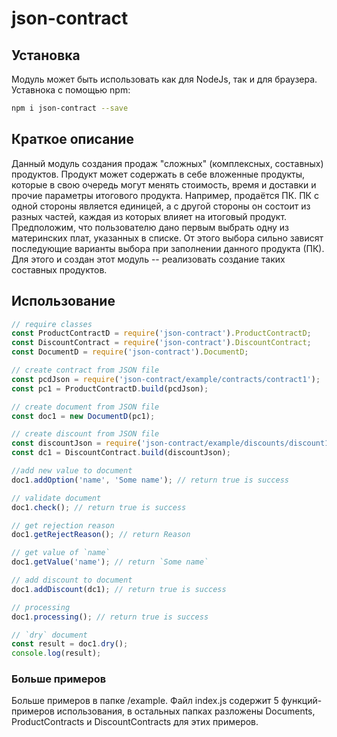 # json-contract

## Установка
Модуль может быть использовать как для NodeJs, так и для браузера. Уставнока с помощью npm:
```bash
npm i json-contract --save
```

## Краткое описание
Данный модуль создания продаж "сложных" (комплексных, составных) продуктов. Продукт может содержать в себе вложенные продукты, которые 
в свою очередь могут менять стоимость, время и доставки и прочие параметры итогового продукта. Например, продаётся ПК. ПК 
с одной стороны является единицей, а с другой стороны он состоит из разных частей, каждая из которых влияет на итоговый
продукт. Предположим, что пользователю дано первым выбрать одну из материнских плат, указанных в списке. От этого выбора
сильно зависят последующие варианты выбора при заполнении данного продукта (ПК). Для этого и создан этот модуль -- реализовать
создание таких составных продуктов.

## Использование
```javascript
// require classes
const ProductContractD = require('json-contract').ProductContractD;
const DiscountContract = require('json-contract').DiscountContract;
const DocumentD = require('json-contract').DocumentD;

// create contract from JSON file
const pcdJson = require('json-contract/example/contracts/contract1');
const pc1 = ProductContractD.build(pcdJson);

// create document from JSON file
const doc1 = new DocumentD(pc1);

// create discount from JSON file
const discountJson = require('json-contract/example/discounts/discount1');
const dc1 = DiscountContract.build(discountJson);

//add new value to document
doc1.addOption('name', 'Some name'); // return true is success

// validate document
doc1.check(); // return true is success

// get rejection reason
doc1.getRejectReason(); // return Reason

// get value of `name`
doc1.getValue('name'); // return `Some name` 

// add discount to document
doc1.addDiscount(dc1); // return true is success

// processing
doc1.processing(); // return true is success

// `dry` document
const result = doc1.dry(); 
console.log(result);
``` 

### Больше примеров
Больше примеров в папке /example. Файл index.js содержит 5 функций-примеров использования, в остальных папках разложены 
Documents, ProductContracts и DiscountContracts для этих примеров.
